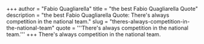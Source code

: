 +++
author = "Fabio Quagliarella"
title = "the best Fabio Quagliarella Quote"
description = "the best Fabio Quagliarella Quote: There's always competition in the national team."
slug = "theres-always-competition-in-the-national-team"
quote = '''There's always competition in the national team.'''
+++
There's always competition in the national team.
